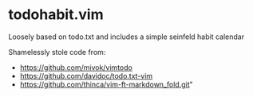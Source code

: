 todohabit.vim
=============

Loosely based on todo.txt and includes a simple seinfeld habit calendar

Shamelessly stole code from:
- https://github.com/mivok/vimtodo
- https://github.com/davidoc/todo.txt-vim
- https://github.com/thinca/vim-ft-markdown_fold.git"
